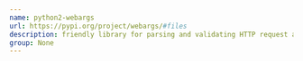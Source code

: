 ```yaml
---
name: python2-webargs
url: https://pypi.org/project/webargs/#files
description: friendly library for parsing and validating HTTP request arguments, with built-in support for popular web frameworks, including Flask, Django, Bottle, Tornado, Pyramid, webapp2, Falcon, and aiohttp. URL : https://pypi.org/project/webargs/#files Groups : None
group: None
---
```

